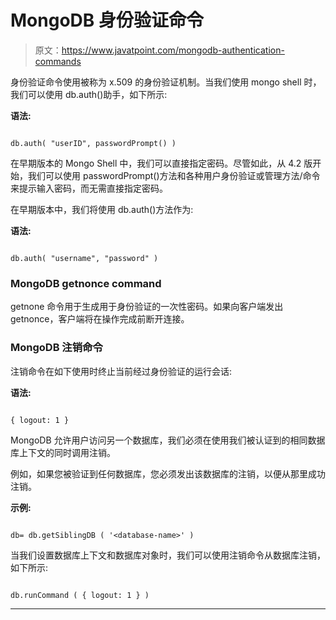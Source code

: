 # MongoDB 身份验证命令

> 原文：<https://www.javatpoint.com/mongodb-authentication-commands>

身份验证命令使用被称为 x.509 的身份验证机制。当我们使用 mongo shell 时，我们可以使用 db.auth()助手，如下所示:

**语法:**

```

db.auth( "userID", passwordPrompt() )

```

在早期版本的 Mongo Shell 中，我们可以直接指定密码。尽管如此，从 4.2 版开始，我们可以使用 passwordPrompt()方法和各种用户身份验证或管理方法/命令来提示输入密码，而无需直接指定密码。

在早期版本中，我们将使用 db.auth()方法作为:

**语法:**

```

db.auth( "username", "password" )

```

### MongoDB getnonce command

getnone 命令用于生成用于身份验证的一次性密码。如果向客户端发出 getnonce，客户端将在操作完成前断开连接。

### MongoDB 注销命令

注销命令在如下使用时终止当前经过身份验证的运行会话:

**语法:**

```

{ logout: 1 }

```

MongoDB 允许用户访问另一个数据库，我们必须在使用我们被认证到的相同数据库上下文的同时调用注销。

例如，如果您被验证到任何数据库，您必须发出该数据库的注销，以便从那里成功注销。

**示例:**

```

db= db.getSiblingDB ( '<database-name>' )

```

当我们设置数据库上下文和数据库对象时，我们可以使用注销命令从数据库注销，如下所示:

```

db.runCommand ( { logout: 1 } )

```

* * *